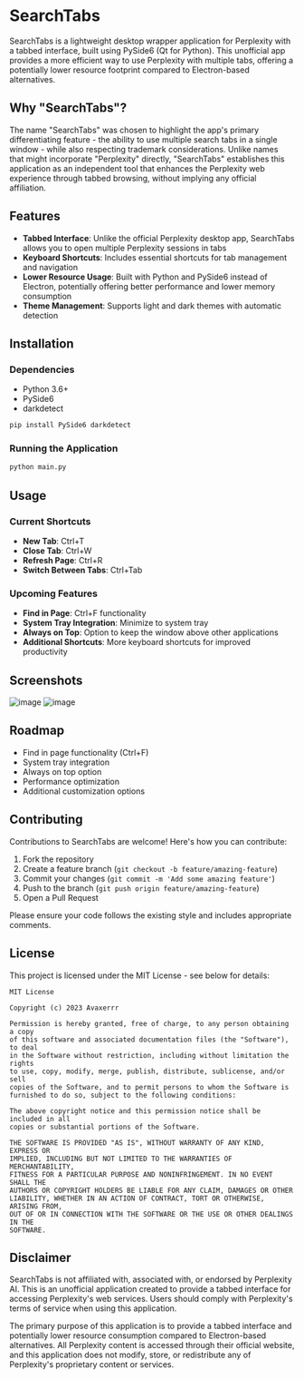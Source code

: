 # SearchTabs

SearchTabs is a lightweight desktop wrapper application for Perplexity with a tabbed interface, built using PySide6 (Qt for Python). This unofficial app provides a more efficient way to use Perplexity with multiple tabs, offering a potentially lower resource footprint compared to Electron-based alternatives.

## Why "SearchTabs"?
The name "SearchTabs" was chosen to highlight the app's primary differentiating feature - the ability to use multiple search tabs in a single window - while also respecting trademark considerations. Unlike names that might incorporate "Perplexity" directly, "SearchTabs" establishes this application as an independent tool that enhances the Perplexity web experience through tabbed browsing, without implying any official affiliation.

## Features

- **Tabbed Interface**: Unlike the official Perplexity desktop app, SearchTabs allows you to open multiple Perplexity sessions in tabs
- **Keyboard Shortcuts**: Includes essential shortcuts for tab management and navigation
- **Lower Resource Usage**: Built with Python and PySide6 instead of Electron, potentially offering better performance and lower memory consumption
- **Theme Management**: Supports light and dark themes with automatic detection

## Installation

### Dependencies
- Python 3.6+
- PySide6
- darkdetect

```bash
pip install PySide6 darkdetect
```

### Running the Application
```bash
python main.py
```

## Usage

### Current Shortcuts
- **New Tab**: Ctrl+T
- **Close Tab**: Ctrl+W
- **Refresh Page**: Ctrl+R
- **Switch Between Tabs**: Ctrl+Tab

### Upcoming Features
- **Find in Page**: Ctrl+F functionality
- **System Tray Integration**: Minimize to system tray
- **Always on Top**: Option to keep the window above other applications
- **Additional Shortcuts**: More keyboard shortcuts for improved productivity

## Screenshots

![image](https://github.com/user-attachments/assets/efb88f47-0ccf-4e8f-820b-aedf300fb0f1)
![image](https://github.com/user-attachments/assets/9143c958-31d6-4943-9e28-fd5a00292932)



## Roadmap

- Find in page functionality (Ctrl+F)
- System tray integration
- Always on top option
- Performance optimization
- Additional customization options

## Contributing

Contributions to SearchTabs are welcome! Here's how you can contribute:

1. Fork the repository
2. Create a feature branch (`git checkout -b feature/amazing-feature`)
3. Commit your changes (`git commit -m 'Add some amazing feature'`)
4. Push to the branch (`git push origin feature/amazing-feature`)
5. Open a Pull Request

Please ensure your code follows the existing style and includes appropriate comments.

## License

This project is licensed under the MIT License - see below for details:

```
MIT License

Copyright (c) 2023 Avaxerrr

Permission is hereby granted, free of charge, to any person obtaining a copy
of this software and associated documentation files (the "Software"), to deal
in the Software without restriction, including without limitation the rights
to use, copy, modify, merge, publish, distribute, sublicense, and/or sell
copies of the Software, and to permit persons to whom the Software is
furnished to do so, subject to the following conditions:

The above copyright notice and this permission notice shall be included in all
copies or substantial portions of the Software.

THE SOFTWARE IS PROVIDED "AS IS", WITHOUT WARRANTY OF ANY KIND, EXPRESS OR
IMPLIED, INCLUDING BUT NOT LIMITED TO THE WARRANTIES OF MERCHANTABILITY,
FITNESS FOR A PARTICULAR PURPOSE AND NONINFRINGEMENT. IN NO EVENT SHALL THE
AUTHORS OR COPYRIGHT HOLDERS BE LIABLE FOR ANY CLAIM, DAMAGES OR OTHER
LIABILITY, WHETHER IN AN ACTION OF CONTRACT, TORT OR OTHERWISE, ARISING FROM,
OUT OF OR IN CONNECTION WITH THE SOFTWARE OR THE USE OR OTHER DEALINGS IN THE
SOFTWARE.
```

## Disclaimer

SearchTabs is not affiliated with, associated with, or endorsed by Perplexity AI. This is an unofficial application created to provide a tabbed interface for accessing Perplexity's web services. Users should comply with Perplexity's terms of service when using this application.

The primary purpose of this application is to provide a tabbed interface and potentially lower resource consumption compared to Electron-based alternatives. All Perplexity content is accessed through their official website, and this application does not modify, store, or redistribute any of Perplexity's proprietary content or services.
